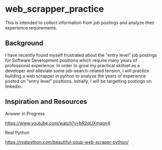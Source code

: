 # web_scrapper_practice
This is intended to collect information from job postings and analyze their experience requirements. 

## Background

I have recently found myself frustrated about the "entry level" job postings for Software Development positions which require many years of professional experience. In order to grow my practical skillset as a developer and alleviate some job-search-related tension, I will practice building a web scrapper in python to analyze the years of experience posted on "entry level" positions. Initially, I will be targetting postings on linkedin. 

## Inspiration and Resources

Answer in Progress

https://www.youtube.com/watch?v=bR2qUXmqgv4

Real Python

https://realpython.com/beautiful-soup-web-scraper-python/
